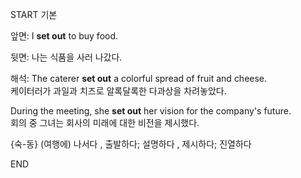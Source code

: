 START
기본

앞면:
I **set out** to buy food. 

뒷면:
나는 식품을 사러 나갔다.

해석:
The caterer **set out** a colorful spread of fruit and cheese.  
케이터러가 과일과 치즈로 알록달록한 다과상을 차려놓았다.

During the meeting, she **set out** her vision for the company's future.  
회의 중 그녀는 회사의 미래에 대한 비전을 제시했다.

{숙-동} (여행에) 나서다 , 출발하다; 설명하다 , 제시하다; 진열하다
<!--ID: 1747492187382-->
END